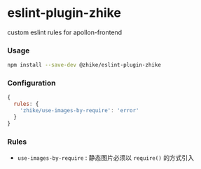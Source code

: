 # eslint-plugin-zhike
custom eslint rules for apollon-frontend

### Usage
```bash
npm install --save-dev @zhike/eslint-plugin-zhike
```

### Configuration
```js
{
  rules: {
    'zhike/use-images-by-require': 'error'
  }
}
```

### Rules
 - `use-images-by-require` : 静态图片必须以 `require()` 的方式引入
